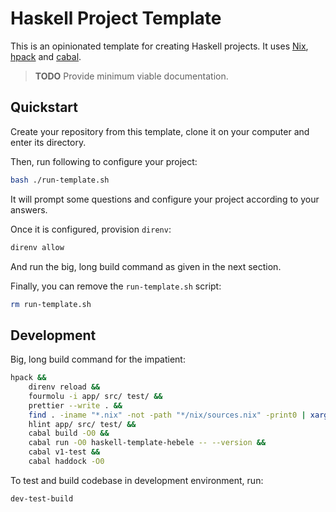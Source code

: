 # Haskell Project Template

This is an opinionated template for creating Haskell projects. It uses
[Nix], [hpack] and [cabal].

> **TODO** Provide minimum viable documentation.

## Quickstart

Create your repository from this template, clone it on your computer
and enter its directory.

Then, run following to configure your project:

```sh
bash ./run-template.sh
```

It will prompt some questions and configure your project according to
your answers.

Once it is configured, provision `direnv`:

```sh
direnv allow
```

And run the big, long build command as given in the next section.

Finally, you can remove the `run-template.sh` script:

```sh
rm run-template.sh
```

## Development

Big, long build command for the impatient:

```sh
hpack &&
    direnv reload &&
    fourmolu -i app/ src/ test/ &&
    prettier --write . &&
    find . -iname "*.nix" -not -path "*/nix/sources.nix" -print0 | xargs --null nixpkgs-fmt &&
    hlint app/ src/ test/ &&
    cabal build -O0 &&
    cabal run -O0 haskell-template-hebele -- --version &&
    cabal v1-test &&
    cabal haddock -O0
```

To test and build codebase in development environment, run:

```sh
dev-test-build
```

<!-- REFERENCES -->

[Nix]: https://nixos.org
[hpack]: https://github.com/sol/hpack
[cabal]: https://www.haskell.org/cabal
